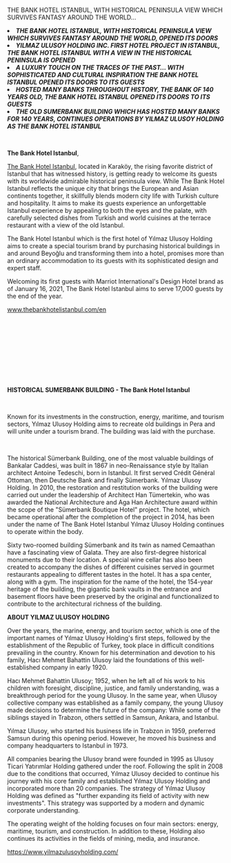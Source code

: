 THE BANK HOTEL ISTANBUL, WITH HISTORICAL PENINSULA VIEW WHICH SURVIVES FANTASY AROUND THE WORLD...


<li><strong><em>THE BANK HOTEL ISTANBUL, WITH HISTORICAL PENINSULA VIEW WHICH SURVIVES FANTASY AROUND THE WORLD, OPENED ITS DOORS</em></strong></li>
<li><strong><em>YILMAZ ULUSOY HOLDING INC. FIRST HOTEL PROJECT IN ISTANBUL, THE BANK HOTEL ISTANBUL WITH A VIEW IN THE HISTORICAL PENINSULA IS OPENED</em></strong></li>
<li><strong><em>A LUXURY TOUCH ON THE TRACES OF THE PAST… WITH SOPHISTICATED AND CULTURAL INSPIRATION THE BANK HOTEL ISTANBUL OPENED ITS DOORS TO ITS GUESTS</em></strong></li>
<li><strong><em>HOSTED MANY BANKS THROUGHOUT HISTORY, THE BANK OF 140 YEARS OLD, THE BANK HOTEL ISTANBUL OPENED ITS DOORS TO ITS GUESTS</em></strong></li>
<li><strong><em>THE OLD SUMERBANK BUILDING WHICH HAS HOSTED MANY BANKS FOR 140 YEARS, CONTINUES OPERATIONS BY YILMAZ ULUSOY HOLDING AS THE BANK HOTEL ISTANBUL</em></strong></li>
</ul>
<p> </p>
<p><strong>The Bank Hotel Istanbul</strong>,</p>
<p><a href="https://www.thebankhotelistanbul.com/en">The Bank Hotel Istanbul</a>, located in Karaköy, the rising favorite district of Istanbul that has witnessed history, is getting ready to welcome its guests with its worldwide admirable historical peninsula view. While The Bank Hotel Istanbul reflects the unique city that brings the European and Asian continents together, it skillfully blends modern city life with Turkish culture and hospitality. It aims to make its guests experience an unforgettable Istanbul experience by appealing to both the eyes and the palate, with carefully selected dishes from Turkish and world cuisines at the terrace restaurant with a view of the old Istanbul.</p>
<p>The Bank Hotel Istanbul which is the first hotel of Yılmaz Ulusoy Holding aims to create a special tourism brand by purchasing historical buildings in and around Beyoğlu and transforming them into a hotel, promises more than an ordinary accommodation to its guests with its sophisticated design and expert staff.</p>
<p>Welcoming its first guests with Marriot International's Design Hotel brand as of January 16, 2021, The Bank Hotel Istanbul aims to serve 17,000 guests by the end of the year.</p>
<p><a href="http://www.thebankhotelistanbul.com">www.thebankhotelistanbul.com/en</a></p>
<p> </p>
<p> </p>
<p> </p>
<p> </p>
<p> </p>
<p><strong>HISTORICAL SUMERBANK BUILDING - The Bank Hotel Istanbul</strong></p>
<p> </p>
<p>Known for its investments in the construction, energy, maritime, and tourism sectors, Yılmaz Ulusoy Holding aims to recreate old buildings in Pera and will unite under a tourism brand. The building was laid with the purchase.</p>
<p> </p>
<p>The historical Sümerbank Building, one of the most valuable buildings of Bankalar Caddesi, was built in 1867 in neo-Renaissance style by Italian architect Antoine Tedeschi, born in Istanbul. It first served Crédit Général Ottoman, then Deutsche Bank and finally Sümerbank. Yılmaz Ulusoy Holding. In 2010, the restoration and restitution works of the building were carried out under the leadership of Architect Han Tümertekin, who was awarded the National Architecture and Aga Han Architecture award within the scope of the "Sümerbank Boutique Hotel" project. The hotel, which became operational after the completion of the project in 2014, has been under the name of The Bank Hotel Istanbul Yılmaz Ulusoy Holding continues to operate within the body.</p>
<p>Sixty two-roomed building Sümerbank and its twin as named Cemaathan have a fascinating view of Galata. They are also first-degree historical monuments due to their location. A special wine cellar has also been created to accompany the dishes of different cuisines served in gourmet restaurants appealing to different tastes in the hotel. It has a spa center, along with a gym. The inspiration for the name of the hotel, the 154-year heritage of the building, the gigantic bank vaults in the entrance and basement floors have been preserved by the original and functionalized to contribute to the architectural richness of the building.</p>
<p><strong>ABOUT YILMAZ ULUSOY HOLDING</strong></p>
<p>Over the years, the marine, energy, and tourism sector, which is one of the important names of Yılmaz Ulusoy Holding's first steps, followed by the establishment of the Republic of Turkey, took place in difficult conditions prevailing in the country. Known for his determination and devotion to his family, Hacı Mehmet Bahattin Ulusoy laid the foundations of this well-established company in early 1920.</p>
<p>Hacı Mehmet Bahattin Ulusoy; 1952, when he left all of his work to his children with foresight, discipline, justice, and family understanding, was a breakthrough period for the young Ulusoy. In the same year, when Ulusoy collective company was established as a family company, the young Ulusoy made decisions to determine the future of the company: While some of the siblings stayed in Trabzon, others settled in Samsun, Ankara, and Istanbul.</p>
<p>Yılmaz Ulusoy, who started his business life in Trabzon in 1959, preferred Samsun during this opening period. However, he moved his business and company headquarters to Istanbul in 1973.</p>
<p>All companies bearing the Ulusoy brand were founded in 1995 as Ulusoy Ticari Yatırımlar Holding gathered under the roof. Following the split in 2008 due to the conditions that occurred, Yılmaz Ulusoy decided to continue his journey with his core family and established Yılmaz Ulusoy Holding and incorporated more than 20 companies. The strategy of Yılmaz Ulusoy Holding was defined as "further expanding its field of activity with new investments". This strategy was supported by a modern and dynamic corporate understanding.</p>
<p>The operating weight of the holding focuses on four main sectors: energy, maritime, tourism, and construction. In addition to these, Holding also continues its activities in the fields of mining, media, and insurance.</p>
<p><a href="https://www.yilmazulusoyholding.com/">https://www.yilmazulusoyholding.com/</a></p>
<p> </p>
